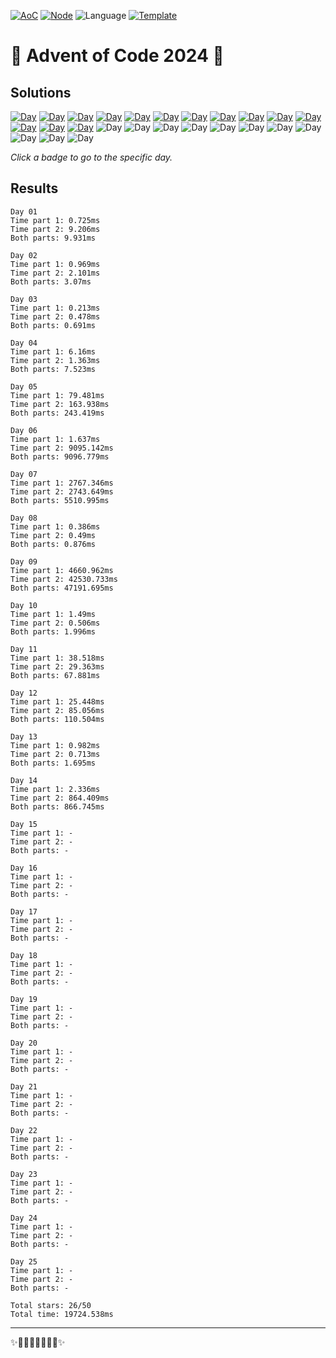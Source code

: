 <!-- Entries between SOLUTIONS and RESULTS tags are auto-generated -->

[![AoC](https://badgen.net/badge/AoC/2024/blue)](https://adventofcode.com/2024)
[![Node](https://badgen.net/badge/Node/v16.13.0+/blue)](https://nodejs.org/en/download/)
![Language](https://badgen.net/badge/Language/TypeScript/blue)
[![Template](https://badgen.net/badge/Template/aocrunner/blue)](https://github.com/caderek/aocrunner)

# 🎄 Advent of Code 2024 🎄

## Solutions

<!--SOLUTIONS-->

[![Day](https://badgen.net/badge/01/%E2%98%85%E2%98%85/green)](src/day01)
[![Day](https://badgen.net/badge/02/%E2%98%85%E2%98%85/green)](src/day02)
[![Day](https://badgen.net/badge/03/%E2%98%85%E2%98%85/green)](src/day03)
[![Day](https://badgen.net/badge/04/%E2%98%85%E2%98%85/green)](src/day04)
[![Day](https://badgen.net/badge/05/%E2%98%85%E2%98%85/green)](src/day05)
[![Day](https://badgen.net/badge/06/%E2%98%85%E2%98%85/green)](src/day06)
[![Day](https://badgen.net/badge/07/%E2%98%85%E2%98%85/green)](src/day07)
[![Day](https://badgen.net/badge/08/%E2%98%85%E2%98%85/green)](src/day08)
[![Day](https://badgen.net/badge/09/%E2%98%85%E2%98%85/green)](src/day09)
[![Day](https://badgen.net/badge/10/%E2%98%85%E2%98%85/green)](src/day10)
[![Day](https://badgen.net/badge/11/%E2%98%85%E2%98%85/green)](src/day11)
[![Day](https://badgen.net/badge/12/%E2%98%85%E2%98%85/green)](src/day12)
[![Day](https://badgen.net/badge/13/%E2%98%85%E2%98%85/green)](src/day13)
[![Day](https://badgen.net/badge/14/%E2%98%85%E2%98%85/green)](src/day14)
![Day](https://badgen.net/badge/15/%E2%98%86%E2%98%86/gray)
![Day](https://badgen.net/badge/16/%E2%98%86%E2%98%86/gray)
![Day](https://badgen.net/badge/17/%E2%98%86%E2%98%86/gray)
![Day](https://badgen.net/badge/18/%E2%98%86%E2%98%86/gray)
![Day](https://badgen.net/badge/19/%E2%98%86%E2%98%86/gray)
![Day](https://badgen.net/badge/20/%E2%98%86%E2%98%86/gray)
![Day](https://badgen.net/badge/21/%E2%98%86%E2%98%86/gray)
![Day](https://badgen.net/badge/22/%E2%98%86%E2%98%86/gray)
![Day](https://badgen.net/badge/23/%E2%98%86%E2%98%86/gray)
![Day](https://badgen.net/badge/24/%E2%98%86%E2%98%86/gray)
![Day](https://badgen.net/badge/25/%E2%98%86%E2%98%86/gray)

<!--/SOLUTIONS-->

_Click a badge to go to the specific day._

## Results

<!--RESULTS-->

```
Day 01
Time part 1: 0.725ms
Time part 2: 9.206ms
Both parts: 9.931ms
```

```
Day 02
Time part 1: 0.969ms
Time part 2: 2.101ms
Both parts: 3.07ms
```

```
Day 03
Time part 1: 0.213ms
Time part 2: 0.478ms
Both parts: 0.691ms
```

```
Day 04
Time part 1: 6.16ms
Time part 2: 1.363ms
Both parts: 7.523ms
```

```
Day 05
Time part 1: 79.481ms
Time part 2: 163.938ms
Both parts: 243.419ms
```

```
Day 06
Time part 1: 1.637ms
Time part 2: 9095.142ms
Both parts: 9096.779ms
```

```
Day 07
Time part 1: 2767.346ms
Time part 2: 2743.649ms
Both parts: 5510.995ms
```

```
Day 08
Time part 1: 0.386ms
Time part 2: 0.49ms
Both parts: 0.876ms
```

```
Day 09
Time part 1: 4660.962ms
Time part 2: 42530.733ms
Both parts: 47191.695ms
```

```
Day 10
Time part 1: 1.49ms
Time part 2: 0.506ms
Both parts: 1.996ms
```

```
Day 11
Time part 1: 38.518ms
Time part 2: 29.363ms
Both parts: 67.881ms
```

```
Day 12
Time part 1: 25.448ms
Time part 2: 85.056ms
Both parts: 110.504ms
```

```
Day 13
Time part 1: 0.982ms
Time part 2: 0.713ms
Both parts: 1.695ms
```

```
Day 14
Time part 1: 2.336ms
Time part 2: 864.409ms
Both parts: 866.745ms
```

```
Day 15
Time part 1: -
Time part 2: -
Both parts: -
```

```
Day 16
Time part 1: -
Time part 2: -
Both parts: -
```

```
Day 17
Time part 1: -
Time part 2: -
Both parts: -
```

```
Day 18
Time part 1: -
Time part 2: -
Both parts: -
```

```
Day 19
Time part 1: -
Time part 2: -
Both parts: -
```

```
Day 20
Time part 1: -
Time part 2: -
Both parts: -
```

```
Day 21
Time part 1: -
Time part 2: -
Both parts: -
```

```
Day 22
Time part 1: -
Time part 2: -
Both parts: -
```

```
Day 23
Time part 1: -
Time part 2: -
Both parts: -
```

```
Day 24
Time part 1: -
Time part 2: -
Both parts: -
```

```
Day 25
Time part 1: -
Time part 2: -
Both parts: -
```

```
Total stars: 26/50
Total time: 19724.538ms
```

<!--/RESULTS-->

---

✨🎄🎁🎄🎅🎄🎁🎄✨
